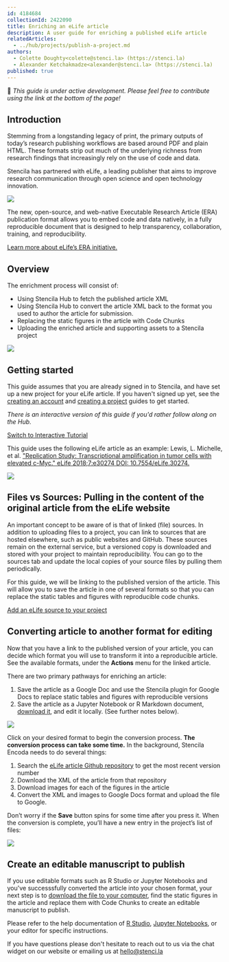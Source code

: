 ```yaml
---
id: 4184684
collectionId: 2422090
title: Enriching an eLife article
description: A user guide for enriching a published eLife article
relatedArticles:
  - ../hub/projects/publish-a-project.md
authors:
  - Colette Doughty<colette@stenci.la> (https://stenci.la)
  - Alexander Ketchakmadze<alexander@stenci.la> (https://stenci.la)
published: true
---
```


👋 _This guide is under active development. Please feel free to contribute using the link at the bottom of the page!_

## Introduction

Stemming from a longstanding legacy of print, the primary outputs of today’s research publishing workflows are based
around PDF and plain HTML. These formats strip out much of the underlying richness from research findings that
increasingly rely on the use of code and data.

Stencila has partnered with eLife, a leading publisher that aims to improve research communication through open science
and open technology innovation.

![](https://elifesciences.org/assets/patterns/img/patterns/organisms/elife-logo-xs@1x.24c98c55.png)

The new, open-source, and web-native Executable Research Article (ERA) publication format allows you to embed code and
data natively, in a fully reproducible document that is designed to help transparency, collaboration, training, and
reproducibility.

[Learn more about eLife’s ERA initiative.](https://elifesciences.org/)

## Overview

The enrichment process will consist of:

- Using Stencila Hub to fetch the published article XML
- Using Stencila Hub to convert the article XML back to the format you used to author the article for submission.
- Replacing the static figures in the article with Code Chunks
- Uploading the enriched article and supporting assets to a Stencila project

[![](https://i.imgur.com/i9EbbmA.png)](https://i.imgur.com/i9EbbmA.png)

## Getting started

This guide assumes that you are already signed in to Stencila, and have set up a new project for your eLife article. If
you haven't signed up yet, see the [creating an account](../hub/getting-started.md) and [creating a project](../hub/projects/create-a-project.md) guides to get started.

_There is an interactive version of this guide if you'd rather follow along on the Hub._

[Switch to Interactive Tutorial](https://hub.stenci.la/projects/?userflow=fede9de4-9bd4-4521-9c8e-6c15345cc157)

This guide uses the following eLife article as an example: Lewis, L. Michelle, et al. ["Replication Study:
Transcriptional amplification in tumor cells with elevated c-Myc." eLife 2018;7:e30274 DOI:
10.7554/eLife.30274.](https://elifesciences.org/articles/30274)

![](https://i.imgur.com/pqexnWj.png)

## Files vs Sources: Pulling in the content of the original article from the eLife website

An important concept to be aware of is that of linked (file) sources.
In addition to uploading files to a project, you can link to sources that are hosted elsewhere, such as public websites and GitHub.
These sources remain on the external service, but a versioned copy is downloaded and stored with your project to maintain reproducibility.
You can go to the sources tab and update the local copies of your source files by pulling them periodically.

For this guide, we will be linking to the published version of the article. This will allow you to save the article in
one of several formats so that you can replace the static tables and figures with reproducible code chunks.

[Add an eLife source to your project](../hub/sources/elife.md)

## Converting article to another format for editing

Now that you have a link to the published version of your article, you can decide which format you will use to transform
it into a reproducible article. See the available formats, under the **Actions** menu for the linked article.

There are two primary pathways for enriching an article:

1. Save the article as a Google Doc and use the Stencila plugin for Google Docs to replace static tables and figures with reproducible versions
2. Save the article as a Jupyter Notebook or R Markdown document, [download it](../hub/projects/publish-a-project.md), and edit it locally. (See further notes below).

![](https://i.imgur.com/Kq0iDix.png)

Click on your desired format to begin the conversion process.
**The conversion process can take some time.** In the background, Stencila Encoda needs to do several things:

1. Search the [eLife article Github repository](https://github.com/elifesciences/elife-article-xml) to get the most recent version number
2. Download the XML of the article from that repository
3. Download images for each of the figures in the article
4. Convert the XML and images to Google Docs format and upload the file to Google.

Don’t worry if the **Save** button spins for some time after you press it. When the conversion is complete, you’ll have
a new entry in the project’s list of files:

![](https://i.imgur.com/y8pmshl.png)

## Create an editable manuscript to publish 

If you use editable formats such as R Studio or Jupyter Notebooks and you've successsfully converted the article into your chosen format, your next step is to [download the file to your computer](../hub/projects/publish-a-project.md), find the static figures in the article and replace them with Code Chunks to create an editable manuscript to publish.

Please refer to the help documentation of [R Studio](https://bookdown.org/yihui/rmarkdown/r-code.html), [Jupyter
Notebooks](https://jupyter-notebook.readthedocs.io/en/stable/notebook.html), or your editor for specific instructions.

If you have questions please don't hesitate to reach out to us via the chat widget on our website or emailing us at hello@stenci.la
